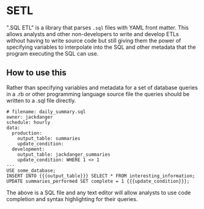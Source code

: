 # SETL

".SQL ETL" is a library that parses `.sql` files with YAML front matter.
This allows analysts and other non-developers to write and develop ETLs
without having to write source code but still giving them the power of
specifying variables to interpolate into the SQL and other metadata that
the program executing the SQL can use.

## How to use this

Rather than specifying variables and metadata for a set of database
queries in a .rb or other programming language source file the queries
should be written to a .sql file directly.

    # filename: daily_summary.sql
    owner: jackdanger
    schedule: hourly
    data:
      production:
        output_table: summaries
        update_condition:
      development:
        output_table: jackdanger_summaries
        update_condition: WHERE 1 <> 1
    ---
    USE some_database;
    INSERT INTO {{{output_table}}} SELECT * FROM interesting_information;
    UPDATE summaries_performed SET complete = 1 {{{update_condition}}};

The above is a SQL file and any text editor will allow analysts to use
code completion and syntax highlighting for their queries.
